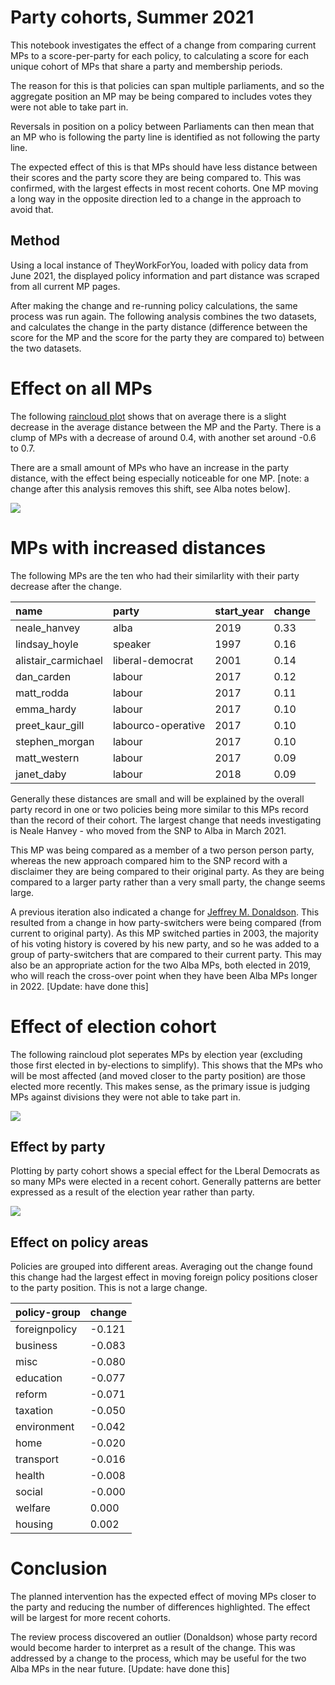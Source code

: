 # Party cohorts, Summer 2021

This notebook investigates the effect of a change from comparing current MPs to a score-per-party for each policy, to calculating a score for each unique cohort of MPs that share a party and membership periods.

The reason for this is that policies can span multiple parliaments, and so the aggregate position an MP may be being compared to includes votes they were not able to take part in. 

Reversals in position on a policy between Parliaments can then mean that an MP who is following the party line is identified as not following the party line.

The expected effect of this is that MPs should have less distance between their scores and the party score they are being compared to. This was confirmed, with the largest effects in most recent cohorts. One MP moving a long way in the opposite direction led to a change in the approach to avoid that.

## Method

Using a local instance of TheyWorkForYou, loaded with policy data from June 2021, the displayed policy information and part distance was scraped from all current MP pages. 

After making the change and re-running policy calculations, the same process was run again. The following analysis combines the two datasets, and calculates the change in the party distance (difference between the score for the MP and the score for the party they are compared to) between the two datasets. 

# Effect on all MPs

The following [raincloud plot](https://wellcomeopenresearch.org/articles/4-63) shows that on average there is a slight decrease in the average distance between the MP and the Party. There is a clump of MPs with a decrease of around 0.4, with another set around -0.6 to 0.7.

There are a small amount of MPs who have an increase in the party distance, with the effect being especially noticeable for one MP. [note: a change after this analysis removes this shift, see Alba notes below].


    
![](_notebook_resources/2021_09_voting_cohorts_6_0.png)
    


# MPs with increased distances

The following MPs are the ten who had their similarlity with their party decrease after the change.





| name | party | start_year | change |
| :--- | :--- | :--- | :--- |
| neale_hanvey | alba | 2019 | 0.33 |
| lindsay_hoyle | speaker | 1997 | 0.16 |
| alistair_carmichael | liberal-democrat | 2001 | 0.14 |
| dan_carden | labour | 2017 | 0.12 |
| matt_rodda | labour | 2017 | 0.11 |
| emma_hardy | labour | 2017 | 0.10 |
| preet_kaur_gill | labourco-operative | 2017 | 0.10 |
| stephen_morgan | labour | 2017 | 0.10 |
| matt_western | labour | 2017 | 0.09 |
| janet_daby | labour | 2018 | 0.09 |




Generally these distances are small and will be explained by the overall party record in one or two policies being more similar to this MPs record than the record of their cohort. The largest change that needs investigating is Neale Hanvey - who moved from the SNP to Alba in March 2021.

This MP was being compared as a member of a two person person party, whereas the new approach compared him to the SNP record with a disclaimer they are being compared to their original party. As they are being compared to a larger party rather than a very small party, the change seems large.

A previous iteration also indicated a change for [Jeffrey M. Donaldson](https://www.theyworkforyou.com/mp/10172/jeffrey_m._donaldson/lagan_valley). This resulted from a change in how party-switchers were being compared (from current to original party). As this MP switched parties in 2003, the majority of his voting history is covered by his new party, and so he was added to a group of party-switchers that are compared to their current party. This may also be an appropriate action for the two Alba MPs, both elected in 2019, who will reach the cross-over point when they have been Alba MPs longer in 2022. [Update: have done this]

# Effect of election cohort

The following raincloud plot seperates MPs by election year (excluding those first elected in by-elections to simplify). This shows that the MPs who will be most affected (and moved closer to the party position) are those elected more recently. This makes sense, as the primary issue is judging MPs against divisions they were not able to take part in. 




    
![](_notebook_resources/2021_09_voting_cohorts_11_0.png)
    


## Effect by party

Plotting by party cohort shows a special effect for the Lberal Democrats as so many MPs were elected in a recent cohort. Generally patterns are better expressed as a result of the election year rather than party.


    
![](_notebook_resources/2021_09_voting_cohorts_13_0.png)
    


## Effect on policy areas

Policies are grouped into different areas. Averaging out the change found this change had the largest effect in moving foreign policy positions closer to the party position. This is not a large change. 





| policy-group | change |
| :--- | :--- |
| foreignpolicy | -0.121 |
| business | -0.083 |
| misc | -0.080 |
| education | -0.077 |
| reform | -0.071 |
| taxation | -0.050 |
| environment | -0.042 |
| home | -0.020 |
| transport | -0.016 |
| health | -0.008 |
| social | -0.000 |
| welfare | 0.000 |
| housing | 0.002 |




# Conclusion

The planned intervention has the expected effect of moving MPs closer to the party and reducing the number of differences highlighted. The effect will be largest for more recent cohorts. 

The review process discovered an outlier (Donaldson) whose party record would become harder to interpret as a result of the change. This was addressed by a change to the process, which may be useful for the two Alba MPs in the near future.  [Update: have done this]
